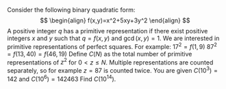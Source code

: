 Consider the following binary quadratic form:
$$
\begin{align}
f(x,y)=x^2+5xy+3y^2
\end{align}
$$
A positive integer $q$ has a primitive representation if there exist positive integers $x$ and $y$ such that $q = f(x,y)$ and $\gcd(x,y)=1$.
We are interested in primitive representations of perfect squares. For example:
$17^2=f(1,9)$
$87^2=f(13,40) = f(46,19)$
Define $C(N)$ as the total number of primitive representations of $z^2$ for $0 < z \leq N$. 
Multiple representations are counted separately, so for example $z=87$ is counted twice.
You are given $C(10^3)=142$ and $C(10^{6})=142463$ 
Find $C(10^{14})$.